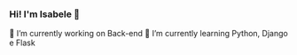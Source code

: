 ### Hi! I'm Isabele 👋

  🔭 I’m currently working on Back-end
  🌱 I’m currently learning Python, Django e Flask

